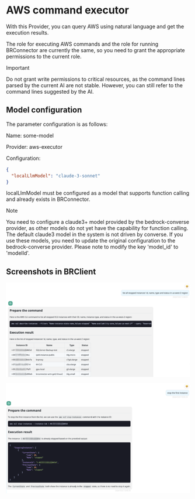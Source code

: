 # AWS command executor

With this Provider, you can query AWS using natural language and get the execution results.

The role for executing AWS commands and the role for running BRConnector are currently the same, so you need to grant the appropriate permissions to the current role.

> [!IMPORTANT]  
> Do not grant write permissions to critical resources, as the command lines parsed by the current AI are not stable. However, you can still refer to the command lines suggested by the AI.

## Model configuration

The parameter configuration is as follows:

Name: some-model

Provider: aws-executor

Configuration:

```json
{
  "localLlmModel": "claude-3-sonnet"
}
```

localLlmModel must be configured as a model that supports function calling and already exists in BRConnector.

> [!Note]
> You need to configure a claude3+ model provided by the bedrock-converse provider, as other models do not yet have the capability for function calling. The default claude3 model in the system is not driven by converse. If you use these models, you need to update the original configuration to the bedrock-converse provider. Please note to modify the key 'model_id' to 'modelId'.

## Screenshots in BRClient

![sampe executor 1](./screenshots/aws-exec-1.png)

![sampe executor 2](./screenshots/aws-exec-2.png)
